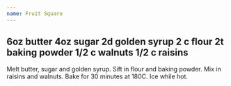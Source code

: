 ```yaml
---
name: Fruit Square
---
```

6oz butter
4oz sugar
2d golden syrup
2 c flour
2t baking powder
1/2 c walnuts
1/2 c raisins
---
Melt butter, sugar and golden syrup.  Sift in flour and baking powder.  Mix in raisins and walnuts.  Bake for 30 minutes at 180C.  Ice while hot.

